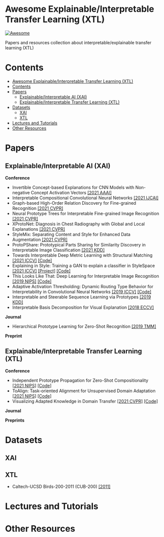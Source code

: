 # Awesome Explainable/Interpretable Transfer Learning (XTL)
[![Awesome](https://cdn.rawgit.com/sindresorhus/awesome/d7305f38d29fed78fa85652e3a63e154dd8e8829/media/badge.svg)](https://github.com/sindresorhus/awesome)

Papers and resources collection about interpretable/explainable transfer learning (XTL)

# Contents
- [Awesome Explainable/Interpretable Transfer Learning (XTL)](#awesome-explainableinterpretable-transfer-learning-xtl)
- [Contents](#contents)
- [Papers](#papers)
  - [Explainable/Interpretable AI (XAI)](#explainableinterpretable-ai-xai)
  - [Explainable/Interpretable Transfer Learning (XTL)](#explainableinterpretable-transfer-learning-xtl)
- [Datasets](#datasets)
  - [XAI](#xai)
  - [XTL](#xtl)
- [Lectures and Tutorials](#lectures-and-tutorials)
- [Other Resources](#other-resources)

# Papers

## Explainable/Interpretable AI (XAI)


**Conference**
- Invertible Concept-based Explanations for CNN Models with Non-negative Concept Activation Vectors [[2021 AAAI]](https://arxiv.org/pdf/2006.15417.pdf)
- Interpretable Compositional Convolutional Neural Networks [[2021 IJCAI]](https://www.ijcai.org/proceedings/2021/0409.pdf)
- Graph-based High-Order Relation Discovery for Fine-grained Recognition [[2021 CVPR]](https://openaccess.thecvf.com/content/CVPR2021/papers/Zhao_Graph-Based_High-Order_Relation_Discovery_for_Fine-Grained_Recognition_CVPR_2021_paper.pdf)
- Neural Prototype Trees for Interpretable Fine-grained Image Recognition [[2021 CVPR]](https://openaccess.thecvf.com/content/CVPR2021/papers/Nauta_Neural_Prototype_Trees_for_Interpretable_Fine-Grained_Image_Recognition_CVPR_2021_paper.pdf)
- XProtoNet: Diagnosis in Chest Radiography with Global and Local Explanations [[2021 CVPR]](https://openaccess.thecvf.com/content/CVPR2021/papers/Kim_XProtoNet_Diagnosis_in_Chest_Radiography_With_Global_and_Local_Explanations_CVPR_2021_paper.pdf)
- StyleMix: Separating Content and Style for Enhanced Data Augmentation [[2021 CVPR]](https://openaccess.thecvf.com/content/CVPR2021/papers/Hong_StyleMix_Separating_Content_and_Style_for_Enhanced_Data_Augmentation_CVPR_2021_paper.pdf)
- ProtoPShare: Prototypical Parts Sharing for Similarity Discovery in Interpretable Image Classification [[2021 KDD]](https://dl.acm.org/doi/abs/10.1145/3447548.3467245)
- Towards Interpretable Deep Metric Learning with Structural Matching [[2021 ICCV]](https://arxiv.org/pdf/2108.05889.pdf) [[Code]](https://github.com/wl-zhao/DIML)
- Explaining in Style: Training a GAN to explain a classifier in StyleSpace [[2021 ICCV]](https://arxiv.org/pdf/2104.13369.pdf) [[Project]](https://explaining-in-style.github.io) [[Code]](https://github.com/google/explaining-in-style)
- This Looks Like That: Deep Learning for Interpretable Image Recognition [[2019 NIPS]](https://proceedings.neurips.cc/paper/2019/file/adf7ee2dcf142b0e11888e72b43fcb75-Paper.pdf) [[Code]](https://github.com/cfchen-duke/ProtoPNet)
- Adaptive Activation Thresholding: Dynamic Routing Type Behavior for Interpretability in Convolutional Neural Networks [[2019 ICCV]](https://openaccess.thecvf.com/content_ICCV_2019/papers/Sun_Adaptive_Activation_Thresholding_Dynamic_Routing_Type_Behavior_for_Interpretability_in_ICCV_2019_paper.pdf) [[Code]](https://github.com/sunyiyou/dynamic-k-activation)
- Interpretable and Steerable Sequence Learning via Prototypes [[2019 KDD]](https://dl.acm.org/doi/abs/10.1145/3292500.3330908)
- Interpretable Basis Decomposition for Visual Explanation [[2018 ECCV]](https://people.csail.mit.edu/bzhou/publication/eccv18-IBD)

**Journal**
- Hierarchical Prototype Learning for Zero-Shot Recognition [[2019 TMM]](https://arxiv.org/pdf/1910.11671.pdf)

**Preprint**

## Explainable/Interpretable Transfer Learning (XTL)

**Conference**
- Independent Prototype Propagation for Zero-Shot Compositionality [[2021 NIPS]](https://openreview.net/pdf?id=9Oolof9tfnD) [[Code]](https://github.com/FrankRuis/protoprop)
- ToAlign: Task-oriented Alignment for Unsupervised Domain Adaptation [[2021 NIPS]](https://arxiv.org/pdf/2106.10812.pdf) [[Code]](https://github.com/microsoft/UDA)
- Visualizing Adapted Knowledge in Domain Transfer [[2021 CVPR]](https://arxiv.org/abs/2104.10602) [[Code]](https://github.com/hou-yz/DA_visualization)


**Journal**

**Preprints**

# Datasets
## XAI

## XTL
- Caltech-UCSD Birds-200-2011 (CUB-200) [[2011]](https://authors.library.caltech.edu/27452/)

# Lectures and Tutorials

# Other Resources
